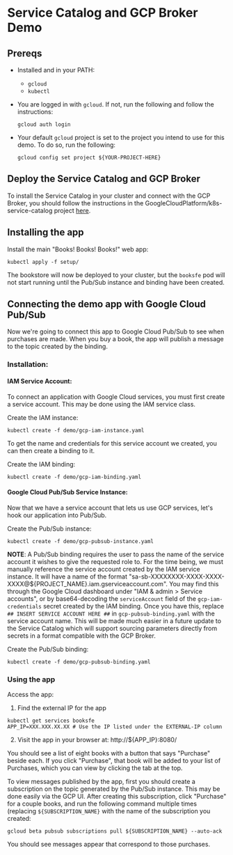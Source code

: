 # Service Catalog and GCP Broker Demo

## Prereqs

- Installed and in your PATH:
  - `gcloud`
  - `kubectl`

- You are logged in with `gcloud`. If not, run the following and follow the
  instructions:
  ```
  gcloud auth login
  ```

- Your default `gcloud` project is set to the project you intend to use for this
demo. To do so, run the following:
  ```
  gcloud config set project ${YOUR-PROJECT-HERE}
  ```

## Deploy the Service Catalog and GCP Broker

To install the Service Catalog in your cluster and connect with the GCP Broker,
you should follow the instructions in the
GoogleCloudPlatform/k8s-service-catalog project
[here](https://github.com/GoogleCloudPlatform/k8s-service-catalog).

## Installing the app

Install the main "Books! Books! Books!" web app:

```
kubectl apply -f setup/
```

The bookstore will now be deployed to your cluster, but the `booksfe` pod will
not start running until the Pub/Sub instance and binding have been created.

## Connecting the demo app with Google Cloud Pub/Sub
Now we're going to connect this app to Google Cloud Pub/Sub to see when
purchases are made. When you buy a book, the app will publish a message to the
topic created by the binding.

### Installation:

#### IAM Service Account:
To connect an application with Google Cloud services, you must first create a
service account. This may be done using the IAM service class.

Create the IAM instance:
```
kubectl create -f demo/gcp-iam-instance.yaml
```

To get the name and credentials for this service account we created, you can
then create a binding to it.

Create the IAM binding:
```
kubectl create -f demo/gcp-iam-binding.yaml
```

#### Google Cloud Pub/Sub Service Instance:
Now that we have a service account that lets us use GCP services, let's hook our
application into Pub/Sub.

Create the Pub/Sub instance:
```
kubectl create -f demo/gcp-pubsub-instance.yaml
```

**NOTE**: A Pub/Sub binding requires the user to pass the name of the service
account it wishes to give the requested role to. For the time being, we must
manually reference the service account created by the IAM service instance. It
will have a name of the format
"sa-sb-XXXXXXXX-XXXX-XXXX-XXXX@${PROJECT_NAME}.iam.gserviceaccount.com". You may
find this through the Google Cloud dashboard under "IAM & admin > Service
accounts", or by base64-decoding the `serviceAccount` field of the
`gcp-iam-credentials` secret created by the IAM binding. Once you have this,
replace `## INSERT SERVICE ACCOUNT HERE ##` in `gcp-pubsub-binding.yaml` with
the service account name. This will be made much easier in a future update to
the Service Catalog which will support sourcing parameters directly from secrets
in a format compatible with the GCP Broker.

Create the Pub/Sub binding:
```
kubectl create -f demo/gcp-pubsub-binding.yaml
```

### Using the app

Access the app:

1) Find the external IP for the app
```
kubectl get services booksfe
APP_IP=XXX.XXX.XX.XX # Use the IP listed under the EXTERNAL-IP column
```

2) Visit the app in your browser at: http://${APP_IP}:8080/

You should see a list of eight books with a button that says "Purchase" beside
each. If you click "Purchase", that book will be added to your list of
Purchases, which you can view by clicking the tab at the top.

To view messages published by the app, first you should create a subscription on
the topic generated by the Pub/Sub instance. This may be done easily via the GCP
UI. After creating this subscription, click "Purchase" for a couple books, and
run the following command multiple times (replacing `${SUBSCRIPTION_NAME}` with
the name of the subscription you created:

```
gcloud beta pubsub subscriptions pull ${SUBSCRIPTION_NAME} --auto-ack
```

You should see messages appear that correspond to those purchases.

